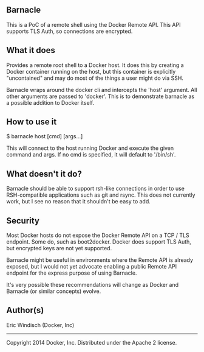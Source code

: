 Barnacle
---------

This is a PoC of a remote shell using the Docker Remote API. This API
supports TLS Auth, so connections are encrypted.

What it does
------------

Provides a remote root shell to a Docker host. It does this by creating a
Docker container running on the host, but this container is explicitly
"uncontained" and may do most of the things a user might do via SSH.

Barnacle wraps around the docker cli and intercepts the 'host' argument.
All other arguments are passed to 'docker'. This is to demonstrate barnacle
as a possible addition to Docker itself.

How to use it
-------------

$ barnacle host [cmd] [args...]

This will connect to the host running Docker and execute the given command
and args. If no cmd is specified, it will default to '/bin/sh'.

What doesn't it do?
-------------------

Barnacle should be able to support rsh-like connections in order to use
RSH-compatible applications such as git and rsync. This does not
currently work, but I see no reason that it shouldn't be easy to
add.

Security
---------
Most Docker hosts do not expose the Docker Remote API on a TCP / TLS
endpoint. Some do, such as boot2docker. Docker does support TLS Auth,
but encrypted keys are not yet supported.

Barnacle might be useful in environments where the Remote API is
already exposed, but I would not yet advocate enabling a public
Remote API endpoint for the express purpose of using Barnacle.

It's very possible these recommendations will change as Docker and
Barnacle (or similar concepts) evolve.

Author(s)
----------
Eric Windisch (Docker, Inc)

---------------------------------------------------------------------
Copyright 2014  Docker, Inc. Distributed under the Apache 2 license.
